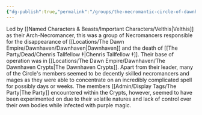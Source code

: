 ```yaml
---
{"dg-publish":true,"permalink":"/groups/the-necromantic-circle-of-dawnhaven/"}
---
```


Led by [[Named Characters & Beasts/Important Characters/Velthis\|Velthis]] as their Arch-Necromancer, this was a group of Necromancers responsible for the disappearance of [[Locations/The Dawn Empire/Dawnhaven/Dawnhaven\|Dawnhaven]] and the death of [[The Party/Dead/Chenris Tallfellow ‡\|Chenris Tallfellow ‡]]. Their base of operation was in [[Locations/The Dawn Empire/Dawnhaven/The Dawnhaven Crypts\|The Dawnhaven Crypts]]. Apart from their leader, many of the Circle's members seemed to be decently skilled necromancers and mages as they were able to concentrate on an incredibly complicated spell for possibly days or weeks. The members [[Admin/Display Tags/The Party\|The Party]] encountered within the Crypts, however, seemed to have been experimented on due to their volatile natures and lack of control over their own bodies while infected with purple magic.